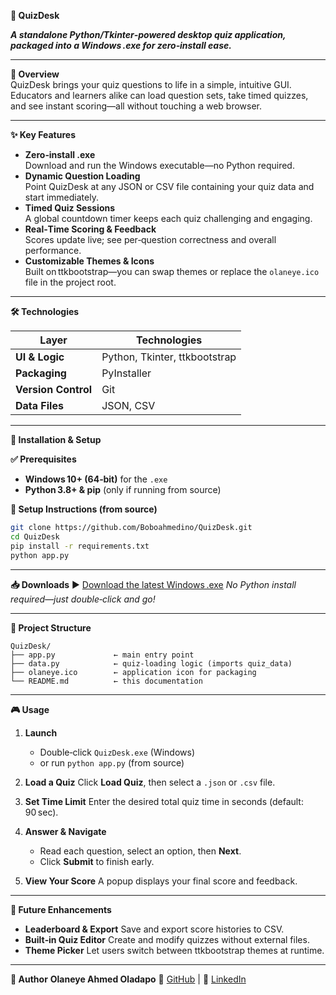 **📝 QuizDesk**

_**A standalone Python/Tkinter‑powered desktop quiz application, packaged into a Windows .exe for zero‑install ease.**_

---

**🚀 Overview**  
QuizDesk brings your quiz questions to life in a simple, intuitive GUI. Educators and learners alike can load question sets, take timed quizzes, and see instant scoring—all without touching a web browser.

---

**✨ Key Features**

- **Zero‑install .exe**  
  Download and run the Windows executable—no Python required.  
- **Dynamic Question Loading**  
  Point QuizDesk at any JSON or CSV file containing your quiz data and start immediately.  
- **Timed Quiz Sessions**  
  A global countdown timer keeps each quiz challenging and engaging.  
- **Real‑Time Scoring & Feedback**  
  Scores update live; see per‑question correctness and overall performance.  
- **Customizable Themes & Icons**  
  Built on ttkbootstrap—you can swap themes or replace the `olaneye.ico` file in the project root.

---

**🛠️ Technologies**

| **Layer**            | **Technologies**              |
|----------------------|-------------------------------|
| **UI & Logic**       | Python, Tkinter, ttkbootstrap |
| **Packaging**        | PyInstaller                   |
| **Version Control**  | Git                           |
| **Data Files**       | JSON, CSV                     |

---

**🔧 Installation & Setup**

**✅ Prerequisites**  
- **Windows 10+ (64‑bit)** for the `.exe`  
- **Python 3.8+ & pip** (only if running from source)

**📌 Setup Instructions (from source)**  
```bash
git clone https://github.com/Boboahmedino/QuizDesk.git
cd QuizDesk
pip install -r requirements.txt
python app.py
````

---

**📥 Downloads**
▶️ [Download the latest Windows .exe](https://github.com/Boboahmedino/QuizDesk/releases/latest)
*No Python install required—just double‑click and go!*

---

**📂 Project Structure**

```plaintext
QuizDesk/
├── app.py             ← main entry point
├── data.py            ← quiz‑loading logic (imports quiz_data)
├── olaneye.ico        ← application icon for packaging
└── README.md          ← this documentation
```

---

**🎮 Usage**

1. **Launch**

   * Double‑click `QuizDesk.exe` (Windows)
   * or run `python app.py` (from source)

2. **Load a Quiz**
   Click **Load Quiz**, then select a `.json` or `.csv` file.

3. **Set Time Limit**
   Enter the desired total quiz time in seconds (default: 90 sec).

4. **Answer & Navigate**

   * Read each question, select an option, then **Next**.
   * Click **Submit** to finish early.

5. **View Your Score**
   A popup displays your final score and feedback.

---

**🔮 Future Enhancements**

* **Leaderboard & Export**
  Save and export score histories to CSV.
* **Built‑in Quiz Editor**
  Create and modify quizzes without external files.
* **Theme Picker**
  Let users switch between ttkbootstrap themes at runtime.

---

**👤 Author**
**Olaneye Ahmed Oladapo**
🔗 [GitHub](https://github.com/Boboahmedino) | 🔗 [LinkedIn](https://www.linkedin.com/in/olaneye/)

